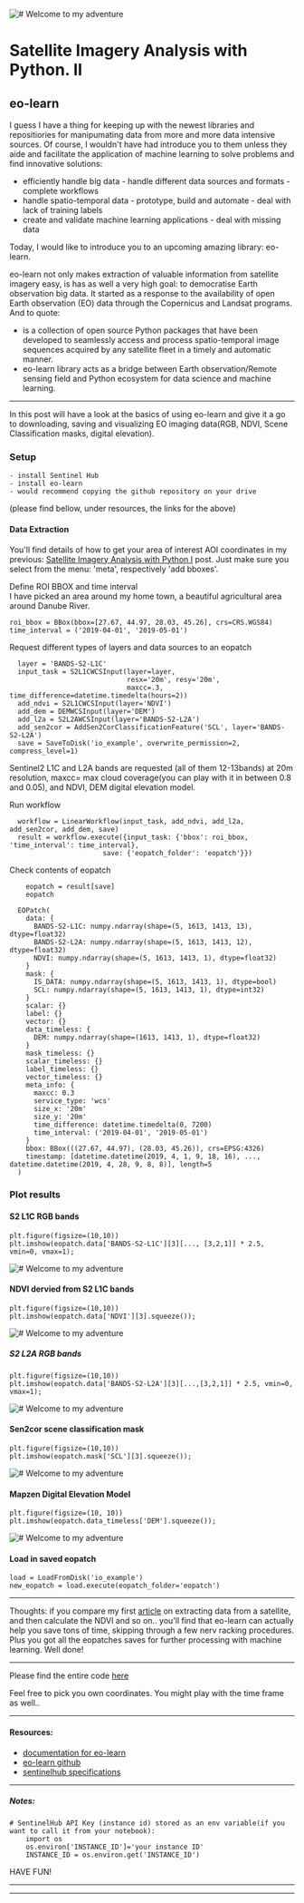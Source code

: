 ![# Welcome to my adventure](/images/Sat1.jpg)

# Satellite Imagery Analysis with Python. II


## eo-learn

I guess I have a thing for keeping up with the newest libraries and repositiories for manipumating data from more and more data intensive sources. 
Of course, I wouldn't have had introduce you to them unless they aide and facilitate the application of machine learning to solve problems and find innovative solutions:
  - efficiently handle big data      - handle different data sources and formats     - complete workflows
  - handle spatio-temporal data      - prototype, build and automate                 - deal with lack of training labels
  - create and validate machine learning applications                                - deal with missing data

Today, I would like to introduce you to an upcoming amazing library: eo-learn. 

eo-learn not only makes extraction of valuable information from satellite imagery easy, is has as well a very high goal: to democratise Earth observation big data.
It started as a response to the availability of open Earth observation (EO) data through the Copernicus and Landsat programs. 
And to quote:
- is a collection of open source Python packages that have been developed to seamlessly access and process spatio-temporal image sequences acquired by any satellite fleet in a timely and automatic manner.
- eo-learn library acts as a bridge between Earth observation/Remote sensing field and Python ecosystem for data science and machine learning.

-------------------
In this post will have a look at the basics of using eo-learn and give it a go to downloading, saving and visualizing EO imaging data(RGB, NDVI, Scene Classification masks, digital elevation).


### Setup 
    - install Sentinel Hub 
    - install eo-learn
    - would recommend copying the github repository on your drive
(please find bellow, under resources, the links for the above)

#### Data Extraction

You'll find details of how to get your area of interest AOI coordinates in my previous: [Satellite Imagery Analysis with Python I](https://danielmoraite.github.io/docs/satellite1.html) post. Just make sure you select from the menu: 'meta', respectively 'add bboxes'. 

Define ROI BBOX and time interval  
I have picked an area around my home town, a beautiful agricultural area around Danube River. 

    roi_bbox = BBox(bbox=[27.67, 44.97, 28.03, 45.26], crs=CRS.WGS84)
    time_interval = ('2019-04-01', '2019-05-01')

Request different types of layers and data sources to an eopatch

      layer = 'BANDS-S2-L1C'
      input_task = S2L1CWCSInput(layer=layer, 
                                 resx='20m', resy='20m', 
                                 maxcc=.3, time_difference=datetime.timedelta(hours=2))
      add_ndvi = S2L1CWCSInput(layer='NDVI')
      add_dem = DEMWCSInput(layer='DEM')
      add_l2a = S2L2AWCSInput(layer='BANDS-S2-L2A')
      add_sen2cor = AddSen2CorClassificationFeature('SCL', layer='BANDS-S2-L2A')
      save = SaveToDisk('io_example', overwrite_permission=2, compress_level=1)
      
Sentinel2 L1C and L2A bands are requested (all of them 12-13bands) at 20m resolution, maxcc= max cloud coverage(you can play with it in between 0.8 and 0.05), and NDVI, DEM digital elevation model. 

Run workflow       
        
      workflow = LinearWorkflow(input_task, add_ndvi, add_l2a, add_sen2cor, add_dem, save)
      result = workflow.execute({input_task: {'bbox': roi_bbox, 'time_interval': time_interval},
                           save: {'eopatch_folder': 'eopatch'}})
        
 Check contents of eopatch
 
        eopatch = result[save]
        eopatch
        
      EOPatch(
        data: {
          BANDS-S2-L1C: numpy.ndarray(shape=(5, 1613, 1413, 13), dtype=float32)
          BANDS-S2-L2A: numpy.ndarray(shape=(5, 1613, 1413, 12), dtype=float32)
          NDVI: numpy.ndarray(shape=(5, 1613, 1413, 1), dtype=float32)
        }
        mask: {
          IS_DATA: numpy.ndarray(shape=(5, 1613, 1413, 1), dtype=bool)
          SCL: numpy.ndarray(shape=(5, 1613, 1413, 1), dtype=int32)
        }
        scalar: {}
        label: {}
        vector: {}
        data_timeless: {
          DEM: numpy.ndarray(shape=(1613, 1413, 1), dtype=float32)
        }
        mask_timeless: {}
        scalar_timeless: {}
        label_timeless: {}
        vector_timeless: {}
        meta_info: {
          maxcc: 0.3
          service_type: 'wcs'
          size_x: '20m'
          size_y: '20m'
          time_difference: datetime.timedelta(0, 7200)
          time_interval: ('2019-04-01', '2019-05-01')
        }
        bbox: BBox(((27.67, 44.97), (28.03, 45.26)), crs=EPSG:4326)
        timestamp: [datetime.datetime(2019, 4, 1, 9, 18, 16), ..., datetime.datetime(2019, 4, 28, 9, 8, 8)], length=5
      )
        
### Plot results

#### S2 L1C RGB bands

    plt.figure(figsize=(10,10))
    plt.imshow(eopatch.data['BANDS-S2-L1C'][3][..., [3,2,1]] * 2.5, vmin=0, vmax=1);
![# Welcome to my adventure](/images/BR1_S2L1C_RGB_bands.png)

#### NDVI dervied from S2 L1C bands

    plt.figure(figsize=(10,10))
    plt.imshow(eopatch.data['NDVI'][3].squeeze());
![# Welcome to my adventure](/images/BR2_NDVI_dervied_from_S2_L1C_bands.png)

##### S2 L2A RGB bands

    plt.figure(figsize=(10,10))
    plt.imshow(eopatch.data['BANDS-S2-L2A'][3][...,[3,2,1]] * 2.5, vmin=0, vmax=1);
![# Welcome to my adventure](/images/BR3S2L2ARGBbands.png)

#### Sen2cor scene classification mask

    plt.figure(figsize=(10,10))
    plt.imshow(eopatch.mask['SCL'][3].squeeze());
![# Welcome to my adventure](/images/BR4Sen2corsceneclassificationmask.png)    

#### Mapzen Digital Elevation Model

    plt.figure(figsize=(10, 10))
    plt.imshow(eopatch.data_timeless['DEM'].squeeze());
![# Welcome to my adventure](BR5_Mapzen_Digital_Elevation_Model.png)

#### Load in saved eopatch
    load = LoadFromDisk('io_example')
    new_eopatch = load.execute(eopatch_folder='eopatch')

--------------------------
Thoughts: if you compare my first [article](https://danielmoraite.github.io/docs/satellite1.html) on extracting data from a satellite, and then calculate the NDVI and so on.. you'll find that eo-learn can actually help you save tons of time, skipping through a few nerv racking procedures. Plus you got all the eopatches saves for further processing with machine learning. Well done! 

_________________________

Please find the entire code [here](https://github.com/DanielMoraite/DanielMoraite.github.io/blob/master/assets/forblogBR.ipynb)

Feel free to pick you own coordinates. You might play with the time frame as well..

_________________________
#### Resources:

  - [documentation for eo-learn](https://eo-learn.readthedocs.io/en/latest/index.html)
  - [eo-learn github](https://github.com/sentinel-hub/eo-learn)
  - [sentinelhub specifications](https://www.sentinel-hub.com/faq/where-get-instance-id)
        
_________________________
##### Notes:

    # SentinelHub API Key (instance id) stored as an env variable(if you want to call it from your notebook):        
        import os
        os.environ['INSTANCE_ID']='your instance ID'
        INSTANCE_ID = os.environ.get('INSTANCE_ID')



HAVE FUN!

-------------------------
_________________________

